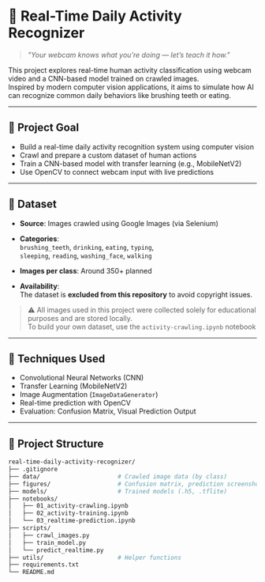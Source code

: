 # 🎥 Real-Time Daily Activity Recognizer

> *"Your webcam knows what you’re doing — let’s teach it how."*

This project explores real-time human activity classification using webcam video and a CNN-based model trained on crawled images.  
Inspired by modern computer vision applications, it aims to simulate how AI can recognize common daily behaviors like brushing teeth or eating.

---

## 🎯 Project Goal

- Build a real-time daily activity recognition system using computer vision
- Crawl and prepare a custom dataset of human actions
- Train a CNN-based model with transfer learning (e.g., MobileNetV2)
- Use OpenCV to connect webcam input with live predictions

---

## 📁 Dataset

- **Source**: Images crawled using Google Images (via Selenium)  
- **Categories**:  
  `brushing_teeth`, `drinking`, `eating`, `typing`,  
  `sleeping`, `reading`, `washing_face`, `walking`

- **Images per class**: Around 350+ planned  
- **Availability**:  
  The dataset is **excluded from this repository** to avoid copyright issues.

> ⚠️ All images used in this project were collected solely for educational purposes and are stored locally.  
> To build your own dataset, use the `activity-crawling.ipynb` notebook 

---

## 🔧 Techniques Used

- Convolutional Neural Networks (CNN)
- Transfer Learning (MobileNetV2)
- Image Augmentation (`ImageDataGenerator`)
- Real-time prediction with OpenCV
- Evaluation: Confusion Matrix, Visual Prediction Output

---

## 🧱 Project Structure

```bash
real-time-daily-activity-recognizer/
├── .gitignore
├── data/                      # Crawled image data (by class)
├── figures/                   # Confusion matrix, prediction screenshots
├── models/                    # Trained models (.h5, .tflite)
├── notebooks/
│   ├── 01_activity-crawling.ipynb
│   ├── 02_activity-training.ipynb
│   └── 03_realtime-prediction.ipynb
├── scripts/
│   ├── crawl_images.py
│   ├── train_model.py
│   └── predict_realtime.py
├── utils/                     # Helper functions
├── requirements.txt
└── README.md
